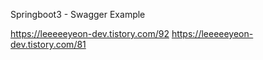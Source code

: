 Springboot3 - Swagger Example

https://leeeeeyeon-dev.tistory.com/92
https://leeeeeyeon-dev.tistory.com/81
